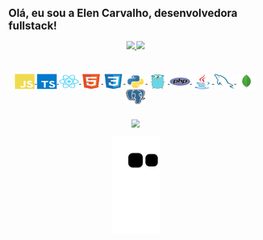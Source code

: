 ## Olá, eu sou a Elen Carvalho, desenvolvedora fullstack!

<div align="center">
  <a href="https://github.com/Elen0207">
  <img height="180em" src="https://github-readme-stats.vercel.app/api?username=elen0207&show_icons=true&theme=dark&include_all_commits=true&count_private=true"/>
  <img height="180em" src="https://github-readme-stats.vercel.app/api/top-langs/?username=elen0207&layout=compact&langs_count=7&theme=dark"/>
</div>
  
  ##
  
<div style="display: inline_block" align="center"><br>
  <img align="center" alt="Elen-Js" height="30" width="40" src="https://raw.githubusercontent.com/devicons/devicon/master/icons/javascript/javascript-plain.svg">
  <img align="center" alt="Elen-Ts" height="30" width="40" src="https://raw.githubusercontent.com/devicons/devicon/master/icons/typescript/typescript-plain.svg">
  <img align="center" alt="Elen-React" height="30" width="40" src="https://raw.githubusercontent.com/devicons/devicon/master/icons/react/react-original.svg">
  <img align="center" alt="Elen-HTML" height="30" width="40" src="https://raw.githubusercontent.com/devicons/devicon/master/icons/html5/html5-original.svg">
  <img align="center" alt="Elen-CSS" height="30" width="40" src="https://raw.githubusercontent.com/devicons/devicon/master/icons/css3/css3-original.svg">
  <img align="center" alt="Elen-Python" height="30" width="40" src="https://raw.githubusercontent.com/devicons/devicon/master/icons/python/python-original.svg">
  <img align="center" alt="Elen-Golang" height="30" width="40" src="https://raw.githubusercontent.com/devicons/devicon/master/icons/go/go-original.svg">
  <img align="center" alt="Elen-Php" height="30" width="40" src="https://raw.githubusercontent.com/devicons/devicon/master/icons/php/php-original.svg">
  <img align="center" alt="Elen-Java" height="30" width="40" src="https://raw.githubusercontent.com/devicons/devicon/master/icons/java/java-original.svg">  

  <img align="center" alt="Elen-Mysql" height="30" width="40" src="https://raw.githubusercontent.com/devicons/devicon/master/icons/mysql/mysql-original.svg">
  <img align="center" alt="Elen-Mongodb" height="30" width="40" src="https://raw.githubusercontent.com/devicons/devicon/master/icons/mongodb/mongodb-original.svg">
  <img align="center" alt="Elen-Postgresql" height="30" width="40" src="https://raw.githubusercontent.com/devicons/devicon/master/icons/postgresql/postgresql-original.svg">

</div>
  
  ##
 
<div align="center">
  <a href="https://www.linkedin.com/in/elen-carvalho-7b7743148/" target="_blank">
    <img src="https://img.shields.io/badge/-LinkedIn-%230077B5?style=for-the-badge&logo=linkedin&logoColor=white" target="_blank">
  </a> 
 
  ![Snake animation](https://github.com/rafaballerini/rafaballerini/blob/output/github-contribution-grid-snake.svg)
 
</div>
